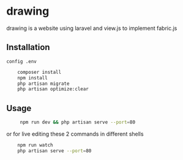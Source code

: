 # drawing

drawing is a website using laravel and view.js to implement fabric.js

## Installation

	config .env
```bash
	composer install
	npm install
	php artisan migrate	
	php artisan optimize:clear
```

## Usage
```bash
	 npm run dev && php artisan serve --port=80
```
or for live editing these 2 commands in different shells 
```bash
	npm run watch
	php artisan serve --port=80
```
